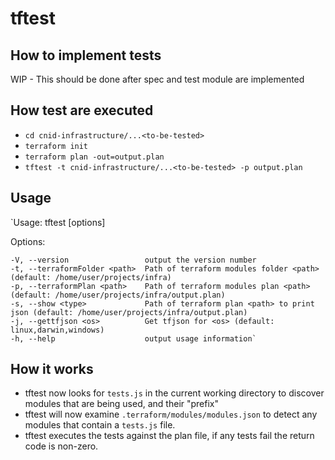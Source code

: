 # tftest

## How to implement tests
 WIP - This should be done after spec and test module are implemented

## How test are executed

- `cd cnid-infrastructure/...<to-be-tested>`
- `terraform init`
- `terraform plan -out=output.plan`
- `tftest -t cnid-infrastructure/...<to-be-tested> -p output.plan`

## Usage

`Usage: tftest [options]

  Options:

    -V, --version                 output the version number
    -t, --terraformFolder <path>  Path of terraform modules folder <path> (default: /home/user/projects/infra)
    -p, --terraformPlan <path>    Path of terraform modules plan <path> (default: /home/user/projects/infra/output.plan)
    -s, --show <type>             Path of terraform plan <path> to print json (default: /home/user/projects/infra/output.plan)
    -j, --gettfjson <os>          Get tfjson for <os> (default: linux,darwin,windows)
    -h, --help                    output usage information`

## How it works

- tftest now looks for `tests.js` in the current working directory to discover modules that are being used, and their "prefix"
- tftest will now examine `.terraform/modules/modules.json` to detect any modules that contain a `tests.js` file.
- tftest executes the tests against the plan file, if any tests fail the return code is non-zero.
